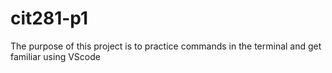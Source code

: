 # cit281-p1
The purpose of this project is to practice commands in the terminal and get familiar using VScode
